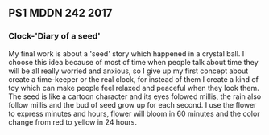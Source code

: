 ## PS1 MDDN 242 2017

### Clock-'Diary of a seed'
My final work is about a 'seed' story which happened in a crystal ball. 
I choose this idea because of most of time when people talk about time they will be all really worried and anxious, so I give up my first concept about create a time-keeper or the real clock, for instead of them I create a kind of toy which can make people feel relaxed and peaceful when they look them.
The seed is like a cartoon character and its eyes folowed millis, the rain also follow millis and the bud of seed grow up for each second.
I use the flower to express minutes and hours, flower will bloom in 60 minutes and the color change from red to yellow in 24 hours.